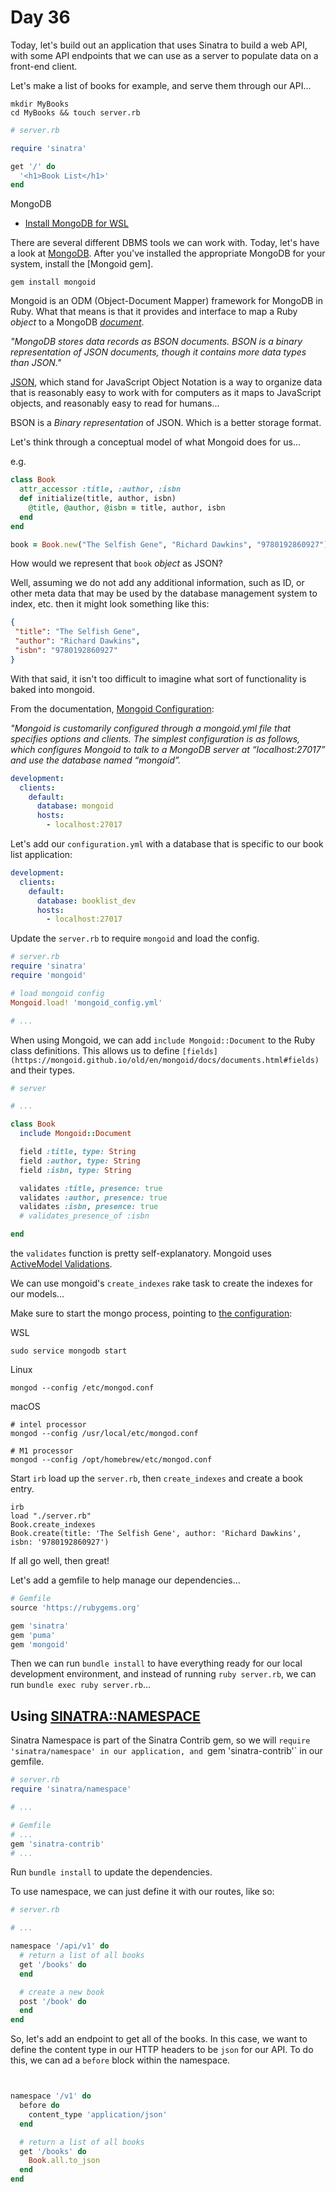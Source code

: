 # Day 36  
  
Today, let's build out an application that uses Sinatra to build a web API, with some API endpoints that we can use as a server to populate data on a front-end client. 

Let's make a list of books for example, and serve them through our API... 

```
mkdir MyBooks
cd MyBooks && touch server.rb
```

```ruby
# server.rb

require 'sinatra'

get '/' do
  '<h1>Book List</h1>'
end

```

MongoDB  
  * [Install MongoDB for WSL](https://docs.microsoft.com/en-us/windows/wsl/tutorials/wsl-database#install-mongodb)

There are several different DBMS tools we can work with. Today, let's have a look at [MongoDB](https://docs.mongodb.com/manual/installation/). After you've installed the appropriate MongoDB for your system, install the [Mongoid gem].  

```
gem install mongoid
```

Mongoid is an ODM (Object-Document Mapper) framework for MongoDB in Ruby. What that means is that it provides and interface to map a Ruby _object_ to a MongoDB _[document](https://docs.mongodb.com/manual/core/document/)_.  
  
_"MongoDB stores data records as BSON documents. BSON is a binary representation of JSON documents, though it contains more data types than JSON."_

[JSON](https://www.json.org/json-en.html), which stand for JavaScript Object Notation is a way to organize data that is reasonably easy to work with for computers as it maps to JavaScript objects, and reasonably easy to read for humans...
  
BSON is a _Binary representation_ of JSON. Which is a better storage format.  
  
Let's think through a conceptual model of what Mongoid does for us...

e.g. 

```ruby
class Book
  attr_accessor :title, :author, :isbn
  def initialize(title, author, isbn)
    @title, @author, @isbn = title, author, isbn
  end
end

book = Book.new("The Selfish Gene", "Richard Dawkins", "9780192860927")
```

How would we represent that `book` _object_ as JSON?  
  
Well, assuming we do not add any additional information, such as ID, or other meta data that may be used by the database management system to index, etc. then it might look something like this:  

```json
{
 "title": "The Selfish Gene",
 "author": "Richard Dawkins",
 "isbn": "9780192860927"
}

```
With that said, it isn't too difficult to imagine what sort of functionality is baked into mongoid.  
  
From the documentation, [Mongoid Configuration](https://docs.mongodb.com/mongoid/current/tutorials/mongoid-configuration/):  
  
_"Mongoid is customarily configured through a mongoid.yml file that specifies options and clients. The simplest configuration is as follows, which configures Mongoid to talk to a MongoDB server at “localhost:27017” and use the database named “mongoid”._  
  
```yml
development:
  clients:
    default:
      database: mongoid
      hosts:
        - localhost:27017
```

Let's add our `configuration.yml` with a database that is specific to our book list application:
```yml
development:
  clients:
    default:
      database: booklist_dev
      hosts:
        - localhost:27017
```

Update the `server.rb` to require `mongoid` and load the config.  
  
```ruby
# server.rb
require 'sinatra'
require 'mongoid'

# load mongoid config
Mongoid.load! 'mongoid_config.yml'

# ...
```  

When using Mongoid, we can add `include Mongoid::Document` to the Ruby class definitions. This allows us to define `[fields](https://mongoid.github.io/old/en/mongoid/docs/documents.html#fields)` and their types.  
  
```ruby
# server

# ...

class Book
  include Mongoid::Document

  field :title, type: String
  field :author, type: String
  field :isbn, type: String

  validates :title, presence: true
  validates :author, presence: true
  validates :isbn, presence: true
  # validates_presence_of :isbn

end

```

the `validates` function is pretty self-explanatory. Mongoid uses [ActiveModel Validations](https://www.rubydoc.info/gems/activemodel/ActiveModel/Validations).  
  
We can use mongoid's `create_indexes` rake task to create the indexes for our models...   
  
Make sure to start the mongo process, pointing to [the configuration](https://docs.mongodb.com/manual/reference/configuration-options/): 

WSL
```
sudo service mongodb start
```

Linux
```
mongod --config /etc/mongod.conf
```

macOS
```
# intel processor
mongod --config /usr/local/etc/mongod.conf 

# M1 processor
mongod --config /opt/homebrew/etc/mongod.conf
```

Start `irb` load up the `server.rb`, then `create_indexes` and create a book entry.  
  
```
irb
load "./server.rb"
Book.create_indexes
Book.create(title: 'The Selfish Gene', author: 'Richard Dawkins', isbn: '9780192860927')
```

If all go well, then great!  
  
Let's add a gemfile to help manage our dependencies... 
  
```ruby
# Gemfile
source 'https://rubygems.org'

gem 'sinatra'
gem 'puma'
gem 'mongoid'
```

Then we can run `bundle install` to have everything ready for our local development environment, and instead of running `ruby server.rb`, we can run `bundle exec ruby server.rb`...
  
## Using [SINATRA::NAMESPACE](http://sinatrarb.com/contrib/namespace)
  
Sinatra Namespace is part of the Sinatra Contrib gem, so we will `require 'sinatra/namespace' in our application, and `gem 'sinatra-contrib'` in our gemfile.  
  
```ruby
# server.rb
require 'sinatra/namespace'

# ...

```

```ruby
# Gemfile
# ...
gem 'sinatra-contrib'
# ...
```
Run `bundle install` to update the dependencies.  
  
To use namespace, we can just define it with our routes, like so:  
```ruby
# server.rb

# ...

namespace '/api/v1' do
  # return a list of all books
  get '/books' do
  end

  # create a new book
  post '/book' do
  end
end

```

So, let's add an endpoint to get all of the books. In this case, we want to define the content type in our HTTP headers to be `json` for our API. To do this, we can ad a `before` block within the namespace.  
  
```ruby


namespace '/v1' do
  before do
    content_type 'application/json'
  end

  # return a list of all books
  get '/books' do
    Book.all.to_json
  end
end

```